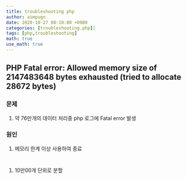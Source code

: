 ```yaml
---
title: troubleshooting php
author: aimpugn
date: 2020-10-27 08:10:00 +0900
categories: [troubleshooting.php]]
tags: [php,troubleshooting]
math: true
use_math: true
---
```


## PHP Fatal error: Allowed memory size of 2147483648 bytes exhausted (tried to allocate 28672 bytes)

### 문제

1. 약 76만개의 데이터 처리중 php 로그에 Fatal error 발생

### 원인

1. 메모리 한계 이상 사용하여 종료

#
1. 10만00개 단위로 분할
